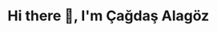 # Hi there 👋, I'm Çağdaş Alagöz

<!-- Your existing content -->

<!-- CONTRIBUTIONS:START -->
<!-- This section will be automatically updated with your contributions -->
<!-- CONTRIBUTIONS:END -->

<!-- Rest of your README -->